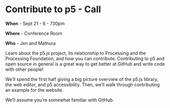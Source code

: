 # Contribute to p5  - Call

**When** - Sept 21 -  6 - 730pm

**Where** - Conference Room

**Who** - Jen and Mathura

Learn about the p5.js project, its relationship to Processing and the Processing Foundation, and how you can contribute. Contributing to p5 and open source in general is a great way to get better at GitHub and write code with other people!

We’ll spend the first half giving a big picture overview of the p5.js library, the web editor, and p5 accessibility. Then, we’ll walk through contributing an example for the website.

We’ll assume you’re somewhat familiar with GitHub.
